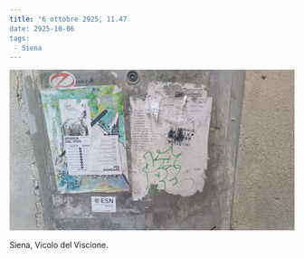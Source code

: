 ```yaml
---
title: "6 ottobre 2925, 11.47
date: 2925-10-06
tags:
 - Siena
---
```


![](images/20251006-114712.jpg)

Siena, Vicolo del Viscione.
